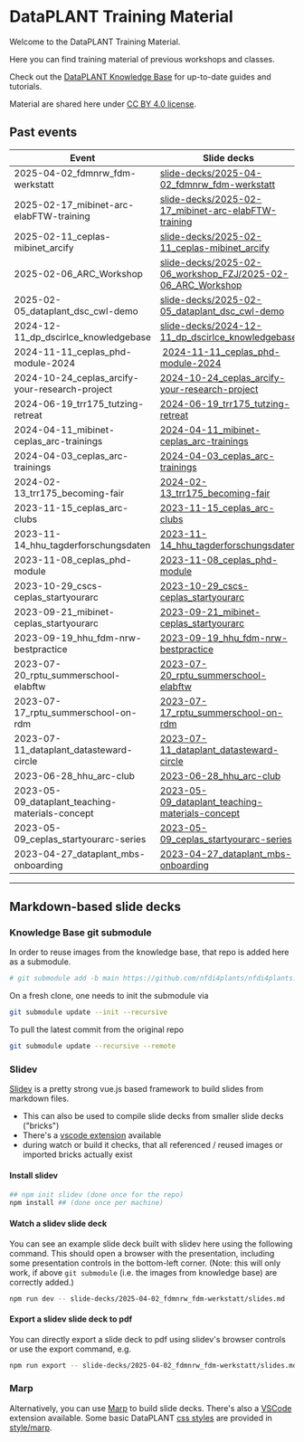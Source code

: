 # DataPLANT Training Material

Welcome to the DataPLANT Training Material.

Here you can find training material of previous workshops and classes.

Check out the [DataPLANT Knowledge Base](https://nfdi4plants.org/nfdi4plants.knowledgebase/) for up-to-date guides and tutorials.

Material are shared here under [CC BY 4.0 license](https://creativecommons.org/licenses/by/4.0/).

## Past events


Event | Slide decks
----|---
2025-04-02_fdmnrw_fdm-werkstatt         | [slide-decks/2025-04-02_fdmnrw_fdm-werkstatt](slide-decks/2025-04-02_fdmnrw_fdm-werkstatt/slides.pdf)
2025-02-17_mibinet-arc-elabFTW-training | [slide-decks/2025-02-17_mibinet-arc-elabFTW-training](slide-decks/2025-02-17_mibinet-arc-elabFTW-training/combined-slides/2025-02-17_mibinet-arc-elabFTW-training.pdf)
2025-02-11_ceplas-mibinet_arcify        | [slide-decks/2025-02-11_ceplas-mibinet_arcify](slide-decks/2025-02-11_ceplas-mibinet_arcify)
2025-02-06_ARC_Workshop | [slide-decks/2025-02-06_workshop_FZJ/2025-02-06_ARC_Workshop](slide-decks/2025-02-06_workshop_FZJ/2025-02-06_ARC_Workshop.pdf)
2025-02-05_dataplant_dsc_cwl-demo       | [slide-decks/2025-02-05_dataplant_dsc_cwl-demo](slide-decks/2025-02-05_dataplant_dsc_cwl-demo)
2024-12-11_dp_dscirlce_knowledgebase    | [slide-decks/2024-12-11_dp_dscirlce_knowledgebase](slide-decks/2024-12-11_dp_dscirlce_knowledgebase)
2024-11-11_ceplas_phd-module-2024 | [2024-11-11_ceplas_phd-module-2024](slide-decks/2024-11-11_ceplas_phd-module-2024/combined-slides/2024-11-11_ceplas_phd-module-2024.pdf)
2024-10-24_ceplas_arcify-your-research-project | [2024-10-24_ceplas_arcify-your-research-project](slide-decks/2024-10-24_ceplas_arcify-your-research-project/_combined-slides/2024-10-24_CEPLAS-ARCify-your-research-project.pdf)
2024-06-19_trr175_tutzing-retreat | [2024-06-19_trr175_tutzing-retreat](slide-decks/2024-06-19_trr175_tutzing-retreat)
2024-04-11_mibinet-ceplas_arc-trainings | [2024-04-11_mibinet-ceplas_arc-trainings](slide-decks/2024-04-11_mibinet-ceplas_arc-trainings)
2024-04-03_ceplas_arc-trainings | [2024-04-03_ceplas_arc-trainings](slide-decks/2024-04-03_ceplas_arc-trainings)
2024-02-13_trr175_becoming-fair | [2024-02-13_trr175_becoming-fair](slide-decks/2024-02-13_trr175_becoming-fair)
2023-11-15_ceplas_arc-clubs | [2023-11-15_ceplas_arc-clubs](slide-decks/2023-11-15_ceplas_arc-clubs)
2023-11-14_hhu_tagderforschungsdaten | [2023-11-14_hhu_tagderforschungsdaten](slide-decks/2023-11-14_hhu_tagderforschungsdaten)
2023-11-08_ceplas_phd-module | [2023-11-08_ceplas_phd-module](slide-decks/2023-11-08_ceplas_phd-module)
2023-10-29_cscs-ceplas_startyourarc | [2023-10-29_cscs-ceplas_startyourarc](slide-decks/2023-10-29_cscs-ceplas_startyourarc)
2023-09-21_mibinet-ceplas_startyourarc | [2023-09-21_mibinet-ceplas_startyourarc](slide-decks/2023-09-21_mibinet-ceplas_startyourarc)
2023-09-19_hhu_fdm-nrw-bestpractice | [2023-09-19_hhu_fdm-nrw-bestpractice](slide-decks/2023-09-19_hhu_fdm-nrw-bestpractice)
2023-07-20_rptu_summerschool-elabftw | [2023-07-20_rptu_summerschool-elabftw](slide-decks/2023-07-20_rptu_summerschool-elabftw)
2023-07-17_rptu_summerschool-on-rdm | [2023-07-17_rptu_summerschool-on-rdm](slide-decks/2023-07-17_rptu_summerschool-on-rdm)
2023-07-11_dataplant_datasteward-circle | [2023-07-11_dataplant_datasteward-circle](slide-decks/2023-07-11_dataplant_datasteward-circle)
2023-06-28_hhu_arc-club | [2023-06-28_hhu_arc-club](slide-decks/2023-06-28_hhu_arc-club)
2023-05-09_dataplant_teaching-materials-concept | [2023-05-09_dataplant_teaching-materials-concept](slide-decks/2023-05-09_dataplant_teaching-materials-concept)
2023-05-09_ceplas_startyourarc-series | [2023-05-09_ceplas_startyourarc-series](slide-decks/2023-05-09_ceplas_startyourarc-series)
2023-04-27_dataplant_mbs-onboarding | [2023-04-27_dataplant_mbs-onboarding](slide-decks/2023-04-27_dataplant_mbs-onboarding)

---

## Markdown-based slide decks


### Knowledge Base git submodule

In order to reuse images from the knowledge base, that repo is added here as a submodule.

```bash
# git submodule add -b main https://github.com/nfdi4plants/nfdi4plants.knowledgebase/ public/kb (done once for the repo)
```

On a fresh clone, one needs to init the submodule via

```bash
git submodule update --init --recursive
```

To pull the latest commit from the original repo

```bash
git submodule update --recursive --remote
```

### Slidev

[Slidev](http://sli.dev/) is a pretty strong vue.js based framework to build slides from markdown files.

- This can also be used to compile slide decks from smaller slide decks ("bricks")
- There's a [vscode extension](https://sli.dev/features/vscode-extension) available
- during watch or build it checks, that all referenced / reused images or imported bricks actually exist

#### Install slidev

```bash
## npm init slidev (done once for the repo)
npm install ## (done once per machine)
```

#### Watch a slidev slide deck

You can see an example slide deck built with slidev here using the following command. 
This should open a browser with the presentation, including some presentation controls in the bottom-left corner.
(Note: this will only work, if above `git submodule` (i.e. the images from knowledge base) are correctly added.)

```bash
npm run dev -- slide-decks/2025-04-02_fdmnrw_fdm-werkstatt/slides.md
```

#### Export a slidev slide deck to pdf

You can directly export a slide deck to pdf using slidev's browser controls or use the export command, e.g.

```bash
npm run export -- slide-decks/2025-04-02_fdmnrw_fdm-werkstatt/slides.md --output slide-decks/2025-04-02_fdmnrw_fdm-werkstatt/slides.pdf
```

### Marp

Alternatively, you can use [Marp](https://marpit.marp.app/markdown) to build slide decks.
There's also a [VSCode](https://github.com/marp-team/marp-vscode) extension available.
Some basic DataPLANT [css styles](https://marpit.marp.app/theme-css) are provided in [style/marp](style/marp).